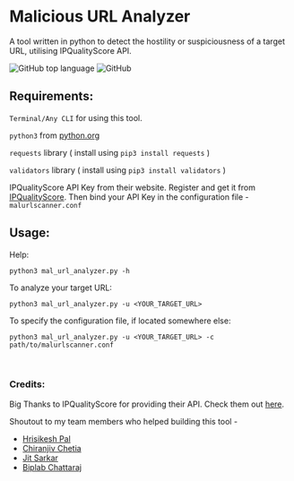 # Malicious URL Analyzer
A tool written in python to detect the hostility or suspiciousness of a target URL, utilising IPQualityScore API.  

![GitHub top language](https://img.shields.io/github/languages/top/whitefight18/Malicious_URL_Analyzer?style=flat-square&logo=python&logoColor=lightblue)  ![GitHub](https://img.shields.io/github/license/whitefight18/Malicious_URL_Analyzer?color=gree&style=flat-square)

## Requirements:

`Terminal/Any CLI` for using this tool.  

`python3` from [python.org](https://www.python.org/downloads/)  

`requests` library ( install using `pip3 install requests` )  

`validators` library ( install using `pip3 install validators` )  

IPQualityScore API Key from their website. Register and get it from [IPQualityScore](https://www.ipqualityscore.com/create-account).
Then bind your API Key in the configuration file - `malurlscanner.conf`

## Usage:

Help:

`python3 mal_url_analyzer.py -h`  

To analyze your target URL:  

`python3 mal_url_analyzer.py -u <YOUR_TARGET_URL>`  

To specify the configuration file, if located somewhere else:  

`python3 mal_url_analyzer.py -u <YOUR_TARGET_URL> -c path/to/malurlscanner.conf`  
  
<br>

### Credits:

Big Thanks to IPQualityScore for providing their API. Check them out [here](https://www.ipqualityscore.com/).  

Shoutout to my team members who helped building this tool -
 - [Hrisikesh Pal](https://github.com/viruszzhkp/)
 - [Chiranjiv Chetia](https://github.com/chiranjiv11/)
 - [Jit Sarkar](https://github.com/sarkarjit/)
 - [Biplab Chattaraj](https://www.instagram.com/biplab_avi/)
